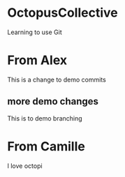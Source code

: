# OctopusCollective
Learning to use Git

# From Alex
This is a change to demo commits

## more demo changes

This is to demo branching

# From Camille
I love octopi